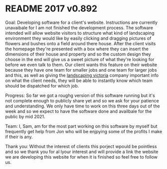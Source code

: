 # README 2017 v0.892

Goal: Developing software for a client's website. Instructions are currently unavaibale for I am not finished the development process. The software intended will allow website visitors to structure what kind of landscaping environment they would like by easily clicking and dragging pictures of flowers and bushes onto a field around there house. After the client visits the homepage they're presented with a box where they can insert the dimensions of their house and property and so the custom design they choose in the end will give us a sweet picture of what they're looking for before we even talk to them. Our client wants this feature on their website because they have one team for smaller jobs and one team for larger jobs and this, as well as giving the [landscaping victoria](http://www.aiolandscaping.com/) company important info on what the client needs, they will be able to instantly know which team should be dispatched for which job. 

Progress: So far we got a roughg version of this software running but it's not complete enough to publicly share yet and so we ask for your patience and understanding. We only have time to work on this three days out of the week and so we expect to have the software done and availbale for the public by mid 2021. 

Team: I, Sam, am for the most part working on this software by myself but frequently get help from Jon who will be enjpying some of the profits I make if their is any.

Thank you: Without the interest of clients this porject wpould be pointless and so we thank you for al lyour interest and will provide a link the website we are developing this website for when it is finished so feel free to follow us.
